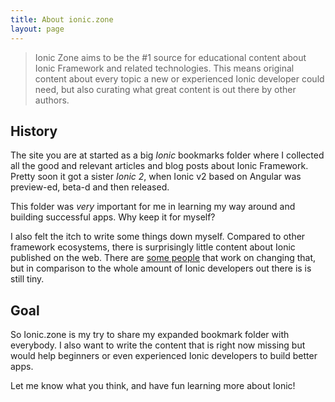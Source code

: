 ```yaml
---
title: About ionic.zone
layout: page
---
```


> Ionic Zone aims to be the #1 source for educational content about Ionic Framework and related technologies. This means original content about every topic a new or experienced Ionic developer could need, but also curating what great content is out there by other authors.

## History

The site you are at started as a big _Ionic_ bookmarks folder where I collected all the good and relevant articles and blog posts about Ionic Framework. Pretty soon it got a sister _Ionic 2_, when Ionic v2 based on Angular was preview-ed, beta-d and then released. 

This folder was _very_ important for me in learning my way around and building successful apps. Why keep it for myself?

I also felt the itch to write some things down myself. Compared to other framework ecosystems, there is surprisingly little content about Ionic published on the web. There are [some people](community) that work on changing that, but in comparison to the whole amount of Ionic developers out there is is still tiny.

## Goal

So Ionic.zone is my try to share my expanded bookmark folder with everybody. I also want to write the content that is right now missing but would help beginners or even experienced Ionic developers to build better apps.

Let me know what you think, and have fun learning more about Ionic!
